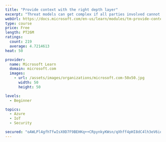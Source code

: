 ```yaml
---
title: "Provide context with the right depth layer"
excerpt: "Threat models can get complex if all parties involved cannot agree on a data-flow diagram depth layer that provides enough context to satisfy requirements"
webUrl: https://docs.microsoft.com/en-us/learn/modules/tm-provide-context-with-the-right-depth-layer/
type: course
price: Free
length: PT26M
ratings:
  count: 219
  average: 4.7214613
heat: 50

provider:
  name: Microsoft Learn
  domain: microsoft.com
  images:
    - url: /assets/images/organizations/microsoft.com-50x50.jpg
      width: 50
      height: 50

levels:
  - Beginner

topics:
  - Azure
  - IoT
  - Security

secured: "oAWLPl4gfhTfwIsX0D7F9BEHKq++CRpynkyKWsn/qXhff4pHI8dC4lh3eV6ioJDsOvo9x8KPvMpdWPcZgsJ+D6pjMGqsYBWdyhwtGZKnwWmYfF8mo1qrexX/6dekT1g9O+zfvkMvKP2ccjdYmBK1GCHlM3UBHZJfNU0qGjNNyfsmnLRAqUbJcWJRn2FXO9WMSp0kbMOP5Ke2fPpyXxHCRX/6cnc8JymQlBLCDd4074cHhazo5vYrFNkU0oXczpbtDiuW/1qBMTH9tHZDjezpg+QpgTTOYdNFugyi54pCg0nHbWsp41Ymi0hriVzN3DE7uTZKLM6Fk514njFxznY49l0YQQMsBc5of7O1VvwOjZO55N09/MQcxrG7y//4vV1s6helIjBUSqnEGdSle4eI70rzhcI9f/RCxeykPa3YlRU=;ZyD+1th3JFCmfsDJWvH9Jg=="
---
```



